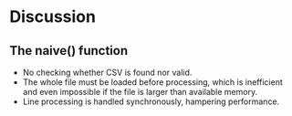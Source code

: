 Discussion
==========

The naive() function
--------------------

* No checking whether CSV is found nor valid.
* The whole file must be loaded before processing, which is inefficient and even impossible if the file is larger than available memory.
* Line processing is handled synchronously, hampering performance.